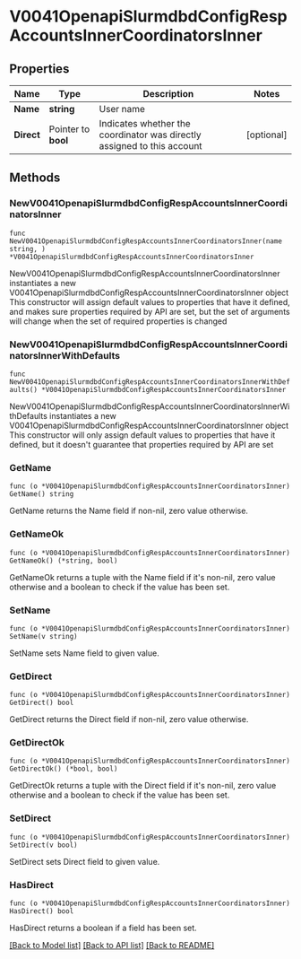 # V0041OpenapiSlurmdbdConfigRespAccountsInnerCoordinatorsInner

## Properties

Name | Type | Description | Notes
------------ | ------------- | ------------- | -------------
**Name** | **string** | User name | 
**Direct** | Pointer to **bool** | Indicates whether the coordinator was directly assigned to this account | [optional] 

## Methods

### NewV0041OpenapiSlurmdbdConfigRespAccountsInnerCoordinatorsInner

`func NewV0041OpenapiSlurmdbdConfigRespAccountsInnerCoordinatorsInner(name string, ) *V0041OpenapiSlurmdbdConfigRespAccountsInnerCoordinatorsInner`

NewV0041OpenapiSlurmdbdConfigRespAccountsInnerCoordinatorsInner instantiates a new V0041OpenapiSlurmdbdConfigRespAccountsInnerCoordinatorsInner object
This constructor will assign default values to properties that have it defined,
and makes sure properties required by API are set, but the set of arguments
will change when the set of required properties is changed

### NewV0041OpenapiSlurmdbdConfigRespAccountsInnerCoordinatorsInnerWithDefaults

`func NewV0041OpenapiSlurmdbdConfigRespAccountsInnerCoordinatorsInnerWithDefaults() *V0041OpenapiSlurmdbdConfigRespAccountsInnerCoordinatorsInner`

NewV0041OpenapiSlurmdbdConfigRespAccountsInnerCoordinatorsInnerWithDefaults instantiates a new V0041OpenapiSlurmdbdConfigRespAccountsInnerCoordinatorsInner object
This constructor will only assign default values to properties that have it defined,
but it doesn't guarantee that properties required by API are set

### GetName

`func (o *V0041OpenapiSlurmdbdConfigRespAccountsInnerCoordinatorsInner) GetName() string`

GetName returns the Name field if non-nil, zero value otherwise.

### GetNameOk

`func (o *V0041OpenapiSlurmdbdConfigRespAccountsInnerCoordinatorsInner) GetNameOk() (*string, bool)`

GetNameOk returns a tuple with the Name field if it's non-nil, zero value otherwise
and a boolean to check if the value has been set.

### SetName

`func (o *V0041OpenapiSlurmdbdConfigRespAccountsInnerCoordinatorsInner) SetName(v string)`

SetName sets Name field to given value.


### GetDirect

`func (o *V0041OpenapiSlurmdbdConfigRespAccountsInnerCoordinatorsInner) GetDirect() bool`

GetDirect returns the Direct field if non-nil, zero value otherwise.

### GetDirectOk

`func (o *V0041OpenapiSlurmdbdConfigRespAccountsInnerCoordinatorsInner) GetDirectOk() (*bool, bool)`

GetDirectOk returns a tuple with the Direct field if it's non-nil, zero value otherwise
and a boolean to check if the value has been set.

### SetDirect

`func (o *V0041OpenapiSlurmdbdConfigRespAccountsInnerCoordinatorsInner) SetDirect(v bool)`

SetDirect sets Direct field to given value.

### HasDirect

`func (o *V0041OpenapiSlurmdbdConfigRespAccountsInnerCoordinatorsInner) HasDirect() bool`

HasDirect returns a boolean if a field has been set.


[[Back to Model list]](../README.md#documentation-for-models) [[Back to API list]](../README.md#documentation-for-api-endpoints) [[Back to README]](../README.md)


